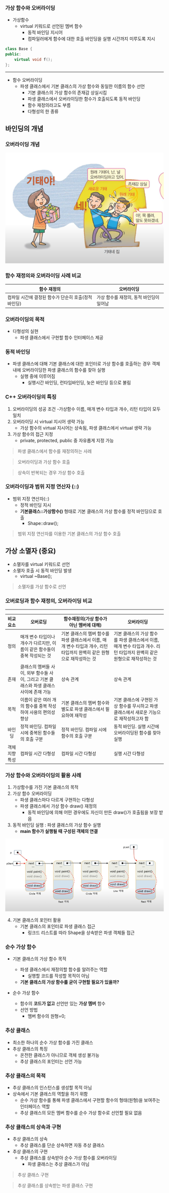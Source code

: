 ### 가상 함수와 오버라이딩

- 가상함수
	- virtual 키워드로 선언된 멤버 함수
		- 동적 바인딩 지시어
		- 컴파일러에게 함수에 대한 호출 바인딩을 실행 시간까지 미루도록 지시
```cpp
class Base {
public:
	virtual void f();
};
```
----------------------
		
- 함수 오버라이딩
	- 파생 클래스에서 기본 클래스의 가상 함수와 동일한 이름의 함수 선언
		- 기본 클래스의 가상 함수의 존재감 상실시킴
		- 파생 클래스에서 오버라이딩한 함수가 호출되도록 동적 바인딩
		- 함수 재정의라고도 부름
		- 다형성의 한 종류
				
## 바인딩의 개념

### 오버라이딩 개념

![](../img/overWriting.png)

### 함수 재정의와 오버라이딩 사례 비교

|함수 재정의| 오버라이딩|
|-------|------------|
|컴파일 시간에 결정된 함수가 단순히 호출(정적 바인딩)|가상 함수를 재정의, 동적 바인딩이 일어남|

### 오버라이딩의 목적

- 다형성의 실현
	- 파생 클래스에서 구현할 함수 인터페이스 제공 
   
### 동적 바인딩

- 파생 클래스에 대해 기본 클래스에 대한 포인터로 가상 함수를 호출하는 경우 객체 내에 오버라이딩한 파생 클래스의 함수를 찾아 실행
	- 실행 중에 이루어짐
		- 실행시간 바인딩, 런타임바인딩, 늦은 바인딩 등으로 불림
		
### C++ 오버라이딩의 특징
1. 오버라이딩의 성공 조건
	-가상함수 이름, 매개 변수 타입과 개수, 리턴 타입이 모두 일치
2. 오버라이딩 시 virtual 지시어 생략 가능
	- 가상 함수의 virtual 지시어는 상속됨, 파생 클래스에서 virtual 생략 가능
3. 가상 함수의 접근 지정
	- private, protected, public 중 자유롭게 지정 가능
	
> 파생 클래스에서 함수를 재정의하는 사례

> 오버라이딩과 가상 함수 호출

> 상속이 반복되는 경우 가상 함수 호출

### 오버라이딩과 범위 지정 연산자 (:\:)

- 범위 지정 연산자(:\:)
	- 정적 바인딩 지시
	- **기본클래스::가상함수()** 형태로 기본 클래스의 가상 함수를 정적 바인딩으로 호출
		- Shape::draw();
		
> 범위 지정 연산자를 이용한 기본 클래스의 가상 함수 호출

## 가상 소멸자 (중요)

- 소멸자를 virtual 키워드로 선언
- 소멸자 호출 시 동적 바인딩 발생
	- virtual ~Base();

> 소멸자를 가상 함수로 선언

### 오버로딩과 함수 재정의, 오버라이딩 비교
-----------------

|비교요소|오버로딩|함수재정의(가상 함수가 아닌 멤버에 대해)|오버라이딩|
|:---------:|-----|----------------|-----------|
|정의|매개 변수 타입이나 개수가 다르지만, 이름이 같은 함수들이 중복 작성되는 것|기본 클래스의 멤버 함수를 파생 클래스에서 이름, 매개 변수 타입과 개수, 리턴 타입까지 완벽히 같은 원형으로 재작성하는 것|기본 클래스의 가상 함수를 파생 클래스에서 이름, 매개 변수 타입과 개수. 리턴 타입까지 완벽히 같은 원형으로 재작성하는 것|
|존재|클래스의 멤버들 사이, 외부 함수들 사이, 그리고 기본 클래스와 파생 클래스 사이에 존재 가능|상속 관계|상속 관계|
|목적|이름이 같은 여러 개의 함수를 중복 작성하여 사용의 편의성 향상|기본 클래스의 멤버 함수와 별도로 파생 클래스에서 필요하여 재작성|기본 클래스에 구현된 가상 함수를 무시하고 파생 클래스에서 새로운 기능으로 재작성하고자 함|
|바인딩|정적 바인딩. 컴파일 시에 중복된 함수들의 호출 구분|정적 바인딩. 컴파일 시에 함수의 호출 구분|동적 바인딩. 실행 시간에 오버라이딩된 함수를 찾아 실행|
|객체 지향 특성|컴파일 시간 다형성|컴파일 시간 다형성|실행 시간 다형성|

### 가상 함수와 오버라이딩의 활용 사례

1. 가상함수를 가진 기본 클래스의 목적
2. 가상 함수 오버라이딩
	- 파생 클래스마다 다르게 구현하는 다형성
	- 파생 클래스에서 가상 함수 draw() 재정의
		- 동적 바인딩에 의해 어떤 경우에도 자신이 만든 draw()가 호출됨을 보장 받음
3. 동적 바인딩 실행 : 파생 클래스의 가상 함수 실행
	- **main 함수가 실행될 때 구성된 객체의 연결**

![](../img/main.png)

4. 기본 클래스의 포인터 활용		
	- 기본 클래스의 포인터로 파생 클래스 접근
		- 링크드 리스트를 따라 Shape을 상속받은 파생 객체들 접근
		
### 순수 가상 함수
- 기본 클래스의 가상 함수 목적
	- 파생 클래스에서 재정의할 함수를 알려주는 역할
		- 실행할 코드를 작성할 목적이 아님
	- **기본 클래스의 가상 함수를 굳이 구현할 필요가 있을까?**	
	
- 순수 가상 함수
	- 함수의 **코드가 없고** 선언만 있는 **가상 멤버** 함수
	- 선언 방법
		- 멤버 함수의 원형=0;
		
### 추상 클래스
- 최소한 하나의 순수 가상 함수를 가진 클래스
- 추상 클래스의 특징
	- 온전한 클래스가 아니므로 객체 생성 불가능
	- 추상 클래스의 포인터는 선언 가능
		
### 추상 클래스의 목적
- 추상 클래스의 인스턴스를 생성할 목적 아님
- 상속에서 기본 클래스의 역할을 하기 위함
	- 순수 가상 함수를 통해 파생 클래스에서 구현할 함수의 형태(원형)을 보여주는 인터페이스 역할
	- 추상 클래스의 모든 멤버 함수를 순수 가상 함수로 선언할 필요 없음
		
### 추상 클래스의 상속과 구현
- 추상 클래스의 상속
	- 추상 클래스를 단순 상속하면 자동 추상 클래스
- 추상 클래스의 구현
	- 추상 클래스를 상속받아 순수 가상 함수를 오버라이딩
		- 파생 클래스는 추상 클래스가 아님

> 추상 클래스 구현 

> 추상 클래스를 상속받는 파생 클래스 구현